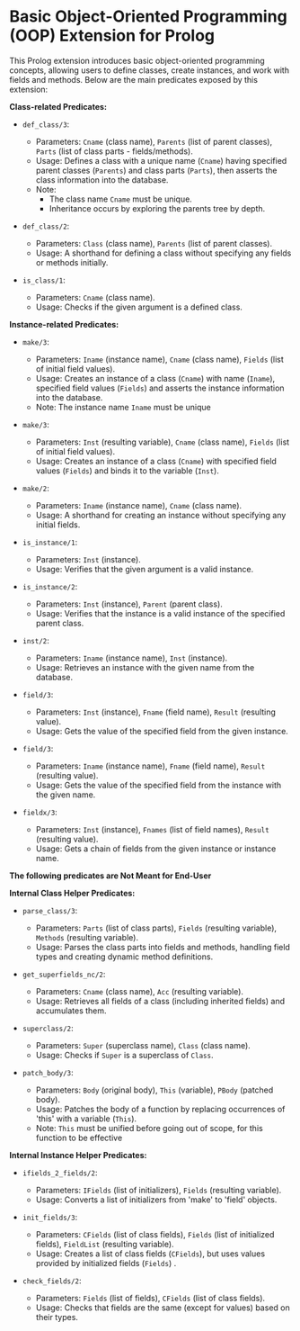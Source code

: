 # Basic Object-Oriented Programming (OOP) Extension for Prolog

This Prolog extension introduces basic object-oriented programming concepts, allowing users to define classes, create instances, and work with fields and methods. Below are the main predicates exposed by this extension:

**Class-related Predicates:**

- `def_class/3`:
  - Parameters: `Cname` (class name), `Parents` (list of parent classes), `Parts` (list of class parts - fields/methods).
  - Usage: Defines a class with a unique name (`Cname`) having specified parent classes (`Parents`) and class parts (`Parts`), then asserts the class information into the database.
  - Note: 
    - The class name `Cname` must be unique.
    - Inheritance occurs by exploring the parents tree by depth.

- `def_class/2`:
  - Parameters: `Class` (class name), `Parents` (list of parent classes).
  - Usage: A shorthand for defining a class without specifying any fields or methods initially.

- `is_class/1`:
  - Parameters: `Cname` (class name).
  - Usage: Checks if the given argument is a defined class.

**Instance-related Predicates:**

- `make/3`:
  - Parameters: `Iname` (instance name), `Cname` (class name), `Fields` (list of initial field values).
  - Usage: Creates an instance of a class (`Cname`) with name (`Iname`), specified field values (`Fields`) and asserts the instance information into the database.
  - Note: The instance name `Iname` must be unique

- `make/3`:
  - Parameters: `Inst` (resulting variable), `Cname` (class name), `Fields` (list of initial field values).
  - Usage: Creates an instance of a class (`Cname`) with specified field values (`Fields`) and binds it to the variable (`Inst`).

- `make/2`:
  - Parameters: `Iname` (instance name), `Cname` (class name).
  - Usage: A shorthand for creating an instance without specifying any initial fields.

- `is_instance/1`:
  - Parameters: `Inst` (instance).
  - Usage: Verifies that the given argument is a valid instance.

- `is_instance/2`:
  - Parameters: `Inst` (instance), `Parent` (parent class).
  - Usage: Verifies that the instance is a valid instance of the specified parent class.

- `inst/2`:
  - Parameters: `Iname` (instance name), `Inst` (instance).
  - Usage: Retrieves an instance with the given name from the database.

- `field/3`:
  - Parameters: `Inst` (instance), `Fname` (field name), `Result` (resulting value).
  - Usage: Gets the value of the specified field from the given instance.

- `field/3`:
  - Parameters: `Iname` (instance name), `Fname` (field name), `Result` (resulting value).
  - Usage: Gets the value of the specified field from the instance with the given name.

- `fieldx/3`:
  - Parameters: `Inst` (instance), `Fnames` (list of field names), `Result` (resulting value).
  - Usage: Gets a chain of fields from the given instance or instance name.

**The following predicates are Not Meant for End-User**

**Internal Class Helper Predicates:**

- `parse_class/3`:
  - Parameters: `Parts` (list of class parts), `Fields` (resulting variable), `Methods` (resulting variable).
  - Usage: Parses the class parts into fields and methods, handling field types and creating dynamic method definitions.

- `get_superfields_nc/2`:
  - Parameters: `Cname` (class name), `Acc` (resulting variable).
  - Usage: Retrieves all fields of a class (including inherited fields) and accumulates them.

- `superclass/2`:
  - Parameters: `Super` (superclass name), `Class` (class name).
  - Usage: Checks if `Super` is a superclass of `Class`.

- `patch_body/3`:
  - Parameters: `Body` (original body), `This` (variable), `PBody` (patched body).
  - Usage: Patches the body of a function by replacing occurrences of 'this' with a variable (`This`).
  - Note: `This` must be unified before going out of scope, for this function to be effective

**Internal Instance Helper Predicates:**

- `ifields_2_fields/2`:
  - Parameters: `IFields` (list of initializers), `Fields` (resulting variable).
  - Usage: Converts a list of initializers from 'make' to 'field' objects.

- `init_fields/3`:
  - Parameters: `CFields` (list of class fields), `Fields` (list of initialized fields), `FieldList` (resulting variable).
  - Usage: Creates a list of class fields (`CFields`), but uses values provided by initialized fields (`Fields`) .

- `check_fields/2`:
  - Parameters: `Fields` (list of fields), `CFields` (list of class fields).
  - Usage: Checks that fields are the same (except for values) based on their types.
  